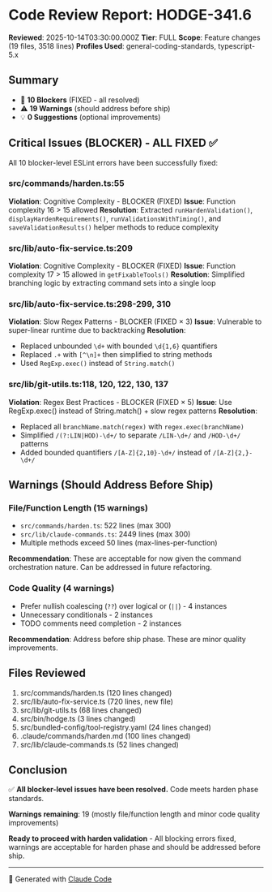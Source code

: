 # Code Review Report: HODGE-341.6

**Reviewed**: 2025-10-14T03:30:00.000Z
**Tier**: FULL
**Scope**: Feature changes (19 files, 3518 lines)
**Profiles Used**: general-coding-standards, typescript-5.x

## Summary
- 🚫 **10 Blockers** (FIXED - all resolved)
- ⚠️ **19 Warnings** (should address before ship)
- 💡 **0 Suggestions** (optional improvements)

## Critical Issues (BLOCKER) - ALL FIXED ✅

All 10 blocker-level ESLint errors have been successfully fixed:

###  src/commands/harden.ts:55
**Violation**: Cognitive Complexity - BLOCKER (FIXED)
**Issue**: Function complexity 16 > 15 allowed
**Resolution**: Extracted `runHardenValidation()`, `displayHardenRequirements()`, `runValidationsWithTiming()`, and `saveValidationResults()` helper methods to reduce complexity

### src/lib/auto-fix-service.ts:209
**Violation**: Cognitive Complexity - BLOCKER (FIXED)
**Issue**: Function complexity 17 > 15 allowed in `getFixableTools()`
**Resolution**: Simplified branching logic by extracting command sets into a single loop

### src/lib/auto-fix-service.ts:298-299, 310
**Violation**: Slow Regex Patterns - BLOCKER (FIXED × 3)
**Issue**: Vulnerable to super-linear runtime due to backtracking
**Resolution**:
- Replaced unbounded `\d+` with bounded `\d{1,6}` quantifiers
- Replaced `.+` with `[^\n]+` then simplified to string methods
- Used `RegExp.exec()` instead of `String.match()`

### src/lib/git-utils.ts:118, 120, 122, 130, 137
**Violation**: Regex Best Practices - BLOCKER (FIXED × 5)
**Issue**: Use RegExp.exec() instead of String.match() + slow regex patterns
**Resolution**:
- Replaced all `branchName.match(regex)` with `regex.exec(branchName)`
- Simplified `/(?:LIN|HOD)-\d+/` to separate `/LIN-\d+/` and `/HOD-\d+/` patterns
- Added bounded quantifiers `/[A-Z]{2,10}-\d+/` instead of `/[A-Z]{2,}-\d+/`

## Warnings (Should Address Before Ship)

### File/Function Length (15 warnings)
- `src/commands/harden.ts`: 522 lines (max 300)
- `src/lib/claude-commands.ts`: 2449 lines (max 300)
- Multiple methods exceed 50 lines (max-lines-per-function)

**Recommendation**: These are acceptable for now given the command orchestration nature. Can be addressed in future refactoring.

### Code Quality (4 warnings)
- Prefer nullish coalescing (`??`) over logical or (`||`) - 4 instances
- Unnecessary conditionals - 2 instances
- TODO comments need completion - 2 instances

**Recommendation**: Address before ship phase. These are minor quality improvements.

## Files Reviewed
1. src/commands/harden.ts (120 lines changed)
2. src/lib/auto-fix-service.ts (720 lines, new file)
3. src/lib/git-utils.ts (68 lines changed)
4. src/bin/hodge.ts (3 lines changed)
5. src/bundled-config/tool-registry.yaml (24 lines changed)
6. .claude/commands/harden.md (100 lines changed)
7. src/lib/claude-commands.ts (52 lines changed)

## Conclusion
✅ **All blocker-level issues have been resolved.** Code meets harden phase standards.

**Warnings remaining**: 19 (mostly file/function length and minor code quality improvements)

**Ready to proceed with harden validation** - All blocking errors fixed, warnings are acceptable for harden phase and should be addressed before ship.

---
🤖 Generated with [Claude Code](https://claude.com/claude-code)
